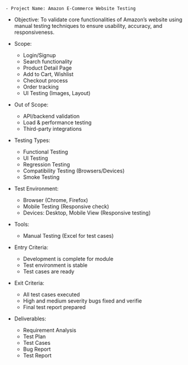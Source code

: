     - Project Name: Amazon E-Commerce Website Testing

 - Objective:
      To validate core functionalities of Amazon’s website using manual testing techniques to ensure usability, accuracy, and responsiveness.

 - Scope:
   - Login/Signup
   - Search functionality
   - Product Detail Page
   - Add to Cart, Wishlist
   - Checkout process
   - Order tracking
   - UI Testing (Images, Layout)
  
 - Out of Scope:
   - API/backend validation
   - Load & performance testing
   - Third-party integrations

- Testing Types:
   - Functional Testing
   - UI Testing
   - Regression Testing
   - Compatibility Testing (Browsers/Devices)
   - Smoke Testing

- Test Environment:
   - Browser (Chrome, Firefox)
   - Mobile Testing (Responsive check)
   - Devices: Desktop, Mobile View (Responsive testing)

 - Tools:
   - Manual Testing (Excel for test cases)
 
 - Entry Criteria:
   - Development is complete for module
   - Test environment is stable
   - Test cases are ready

 - Exit Criteria:
   - All test cases executed
   - High and medium severity bugs fixed and verifie
   - Final test report prepared

 - Deliverables:
   - Requirement Analysis
   - Test Plan
   - Test Cases
   - Bug Report
   - Test Report

